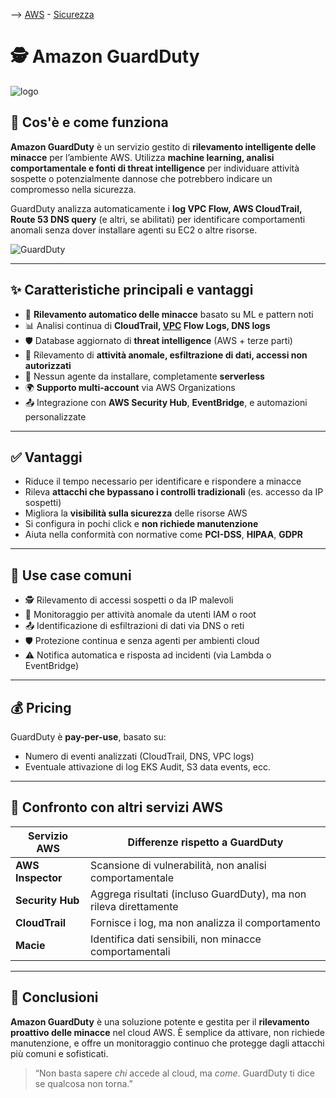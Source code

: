 --> [AWS](00-Intro/AWS.md)  -  [Sicurezza](09-Sicurezza-Compliance-Governance/Sicurezza-Compliance-Governance.md)
# 🕵️ Amazon GuardDuty

![logo](guardduty-logo.jpeg)

## 📘 Cos'è e come funziona

**Amazon GuardDuty** è un servizio gestito di **rilevamento intelligente delle minacce** per l’ambiente AWS. Utilizza **machine learning, analisi comportamentale e fonti di threat intelligence** per individuare attività sospette o potenzialmente dannose che potrebbero indicare un compromesso nella sicurezza.

GuardDuty analizza automaticamente i **log VPC Flow, AWS CloudTrail, Route 53 DNS query** (e altri, se abilitati) per identificare comportamenti anomali senza dover installare agenti su EC2 o altre risorse.

![GuardDuty](guardduty.png)

---

## ✨ Caratteristiche principali e vantaggi

- 🤖 **Rilevamento automatico delle minacce** basato su ML e pattern noti
- 📊 Analisi continua di **CloudTrail, [VPC](03-CDN-e-Networking/Amazon-VPC.md) Flow Logs, DNS logs**
- 🛡️ Database aggiornato di **threat intelligence** (AWS + terze parti)
- 🧠 Rilevamento di **attività anomale, esfiltrazione di dati, accessi non autorizzati**
- 🔁 Nessun agente da installare, completamente **serverless**
- 🌍 **Supporto multi-account** via AWS Organizations
- 📤 Integrazione con **AWS Security Hub**, **EventBridge**, e automazioni personalizzate

---

## ✅ Vantaggi

- Riduce il tempo necessario per identificare e rispondere a minacce
- Rileva **attacchi che bypassano i controlli tradizionali** (es. accesso da IP sospetti)
- Migliora la **visibilità sulla sicurezza** delle risorse AWS
- Si configura in pochi click e **non richiede manutenzione**
- Aiuta nella conformità con normative come **PCI-DSS**, **HIPAA**, **GDPR**

---

## 🚀 Use case comuni

- 🕵️ Rilevamento di accessi sospetti o da IP malevoli
- 🧪 Monitoraggio per attività anomale da utenti IAM o root
- 📤 Identificazione di esfiltrazioni di dati via DNS o reti
- 🛡️ Protezione continua e senza agenti per ambienti cloud
- ⚠️ Notifica automatica e risposta ad incidenti (via Lambda o EventBridge)

---

## 💰 Pricing

GuardDuty è **pay-per-use**, basato su:

- Numero di eventi analizzati (CloudTrail, DNS, VPC logs)
- Eventuale attivazione di log EKS Audit, S3 data events, ecc.

---

## 🔄 Confronto con altri servizi AWS

| Servizio AWS          | Differenze rispetto a GuardDuty                                   |
|------------------------|--------------------------------------------------------------------|
| **AWS Inspector**     | Scansione di vulnerabilità, non analisi comportamentale           |
| **Security Hub**      | Aggrega risultati (incluso GuardDuty), ma non rileva direttamente |
| **CloudTrail**        | Fornisce i log, ma non analizza il comportamento                  |
| **Macie**             | Identifica dati sensibili, non minacce comportamentali            |

---

## 📌 Conclusioni

**Amazon GuardDuty** è una soluzione potente e gestita per il **rilevamento proattivo delle minacce** nel cloud AWS. È semplice da attivare, non richiede manutenzione, e offre un monitoraggio continuo che protegge dagli attacchi più comuni e sofisticati.

> “Non basta sapere *chi* accede al cloud, ma *come*. GuardDuty ti dice se qualcosa non torna.”

